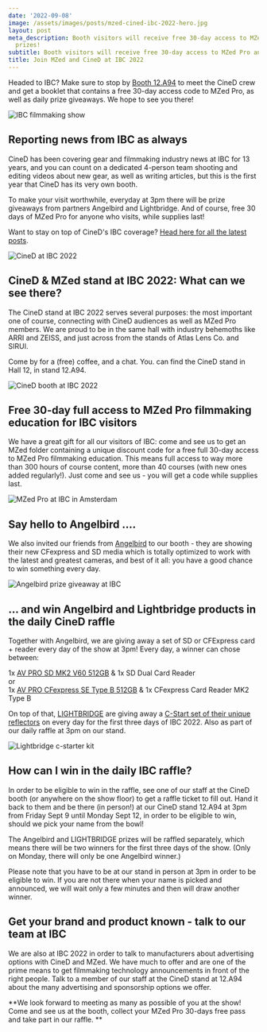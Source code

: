 ```yaml
---
date: '2022-09-08'
image: /assets/images/posts/mzed-cined-ibc-2022-hero.jpg
layout: post
meta_description: Booth visitors will receive free 30-day access to MZed Pro and other
  prizes!
subtitle: Booth visitors will receive free 30-day access to MZed Pro and other prizes!
title: Join MZed and CineD at IBC 2022
---
```


Headed to IBC? Make sure to stop by [Booth 12.A94](https://ibc22.mapyourshow.com/8_0/floorplan/?st=keyword&sv=cined&hallID=G&selectedBooth=booth~12.A94) to meet the CineD crew and get a booklet that contains a free 30-day access code to MZed Pro, as well as daily prize giveaways. We hope to see you there!

![IBC filmmaking show](https://mzed-cdn1.sfo2.cdn.digitaloceanspaces.com/uploads/news/IBC.jpg)

## **Reporting news from IBC as always**

CineD has been covering gear and filmmaking industry news at IBC for 13 years, and you can count on a dedicated 4-person team shooting and editing videos about new gear, as well as writing articles, but this is the first year that CineD has its very own booth.

To make your visit worthwhile, everyday at 3pm there will be prize giveaways from partners Angelbird and Lightbridge. And of course, free 30 days of MZed Pro for anyone who visits, while supplies last!

Want to stay on top of CineD's IBC coverage? [Head here for all the latest posts](https://www.cined.com/tag/IBC/).

![CineD at IBC 2022](https://mzed-cdn1.sfo2.cdn.digitaloceanspaces.com/uploads/news/Cined-at-IBC-2022.jpg)

## **CineD & MZed stand at IBC 2022: What can we see there?**

The CineD stand at IBC 2022 serves several purposes: the most important one of course, connecting with CineD audiences as well as MZed Pro members. We are proud to be in the same hall with industry behemoths like ARRI and ZEISS, and just across from the stands of Atlas Lens Co. and SIRUI. 

Come by for a (free) coffee, and a chat. You. can find the CineD stand in Hall 12, in stand 12.A94. 

![CineD booth at IBC 2022](https://mzed-cdn1.sfo2.cdn.digitaloceanspaces.com/uploads/news/CineD-stand-IBC-2022-hall-12-1536x721.jpg)

## **Free 30-day full access to MZed Pro filmmaking education for IBC visitors**

We have a great gift for all our visitors of IBC: come and see us to get an MZed folder containing a unique discount code for a free full 30-day access to MZed Pro filmmaking education. This means full access to way more than 300 hours of course content, more than 40 courses (with new ones added regularly!). Just come and see us - you will get a code while supplies last. 

![MZed Pro at IBC in Amsterdam](https://mzed-cdn1.sfo2.cdn.digitaloceanspaces.com/uploads/news/mzed-cined-ibc-2022.jpg)

## **Say hello to Angelbird ….**

We also invited our friends from [Angelbird](https://www.angelbird.com) to our booth - they are showing their new CFexpress and SD media which is totally optimized to work with the latest and greatest cameras, and best of it all: you have a good chance to win something every day. 

![Angelbird prize giveaway at IBC](https://mzed-cdn1.sfo2.cdn.digitaloceanspaces.com/uploads/news/20220708_SD-MK2_Highest-Capacities_LP-Carousel_LG-HD-1536x960.jpg)

## **… and win Angelbird and Lightbridge products in the daily CineD raffle**

Together with Angelbird, we are giving away a set of SD or CFExpress card + reader every day of the show at 3pm! Every day, a winner can chose between:

1x [AV PRO SD MK2 V60 512GB](https://www.angelbird.com/prod/av-pro-sd-mk2-v60-2071/?category=286) & 1x SD Dual Card Reader  
or  
1x [AV PRO CFexpress SE Type B 512GB](https://www.angelbird.com/prod/av-pro-cfexpress-se-type-b-2919/?category=238) & 1x CFexpress Card Reader MK2 Type B

On top of that, [LIGHTBRIDGE](https://www.thelightbridge.com) are giving away a [C-Start set of their unique reflectors](https://www.thelightbridge.com/product/c-start2-0/) on every day for the first three days of IBC 2022. Also as part of our daily raffle at 3pm on our stand. 

![Lightbridge c-starter kit](https://mzed-cdn1.sfo2.cdn.digitaloceanspaces.com/uploads/news/C0400002_C-Start_302-scaled-1-1536x1024.jpg)

## **How can I win in the daily IBC raffle?**

In order to be eligible to win in the raffle, see one of our staff at the CineD booth (or anywhere on the show floor) to get a raffle ticket to fill out. Hand it back to them and be there (in person!) at our CineD stand 12.A94 at 3pm from Friday Sept 9 until Monday Sept 12, in order to be eligible to win, should we pick your name from the bowl!

The Angelbird and LIGHTBRIDGE prizes will be raffled separately, which means there will be two winners for the first three days of the show. (Only on Monday, there will only be one Angelbird winner.)

Please note that you have to be at our stand in person at 3pm in order to be eligible to win. If you are not there when your name is picked and announced, we will wait only a few minutes and then will draw another winner. 

## **Get your brand and product known - talk to our team at IBC**

We are also at IBC 2022 in order to talk to manufacturers about advertising options with CineD and MZed. We have much to offer and are one of the prime means to get filmmaking technology announcements in front of the right people. Talk to a member of our staff at the CineD stand at 12.A94 about the many advertising and sponsorship options we offer. 

**We look forward to meeting as many as possible of you at the show! Come and see us at the booth, collect your MZed Pro 30-days free pass and take part in our raffle.  **